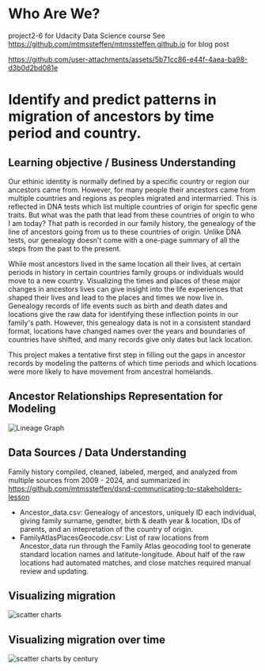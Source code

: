 # Who Are We?
project2-6 for Udacity Data Science course
See https://github.com/mtmssteffen/mtmssteffen.github.io for blog post 

https://github.com/user-attachments/assets/5b71cc86-e44f-4aea-ba98-d3b0d2bd081e

# Identify and predict patterns in migration of ancestors by time period and country. 

## Learning objective / Business Understanding
Our ethinic identity is normally defined by a specific country or region our ancestors came from.  However, for many people their ancestors came from multiple countries and regions as peoples migrated and intermarried.  This is reflected in DNA tests which list multiple countries of origin for specfic gene traits.  But what was the path that lead from these countries of origin to who I am today?  That path is recorded in our family history, the genealogy of the line of ancestors going from us to these countries of origin.  Unlike DNA tests, our genealogy doesn't come with a one-page summary of all the steps from the past to the present.   

While most ancestors lived in the same location all their lives, at certain periods in history in certain countries family groups or individuals would move to a new country.  Visualizing the times and places of these major changes in ancestors lives can give insight into the life experiences that shaped their lives and lead to the places and times we now live in.  Genealogy records of life events such as birth and death dates and locations give the raw data for identifying these inflection points in our family's path.  However, this genealogy data is not in a consistent standard format, locations have changed names over the years and boundaries of countries have shifted, and many records give only dates but lack location.  

This project makes a tentative first step in filling out the gaps in ancestor records by modeling the patterns of which time periods and which locations were more likely to have movement from ancestral homelands.

## Ancestor Relationships Representation for Modeling

![Lineage Graph](https://github.com/user-attachments/assets/48271115-551d-43fc-9bbc-39f20584f3af)

    
## Data Sources / Data Understanding
Family history compiled, cleaned, labeled, merged, and analyzed from multiple sources from 2009 - 2024, and summarized in:  
https://github.com/mtmssteffen/dsnd-communicating-to-stakeholders-lesson
 - Ancestor_data.csv:  Genealogy of ancestors, uniquely ID each individual, giving family surname, gendter, birth & death year & location, IDs of parents, and an intepretation of the country of origin.
 - FamilyAtlasPlacesGeocode.csv:  List of raw locations from Ancestor_data run through the Family Atlas geocoding tool to generate standard location names and latitute-longitude.  About half of the raw locations had automated matches, and close matches required manual review and updating.



## Visualizing migration 

![scatter charts](https://github.com/user-attachments/assets/23ecb568-8125-4c70-bd14-1a6b057f83d2)



## Visualizing migration over time

![scatter charts by century](https://github.com/user-attachments/assets/1ee3994a-a19b-49ee-b6f8-87633dc51c6c)



